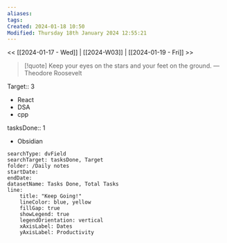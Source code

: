 ```yaml
---
aliases: 
tags: 
Created: 2024-01-18 10:50
Modified: Thursday 18th January 2024 12:55:21
---
```


<< [[2024-01-17 - Wed]] | [[2024-W03]] | [[2024-01-19 - Fri]] >>

> [!quote] Keep your eyes on the stars and your feet on the ground.
> — Theodore Roosevelt


Target::  3
- React
- DSA
- cpp

tasksDone:: 1
- Obsidian


```tracker
searchType: dvField
searchTarget: tasksDone, Target
folder: /Daily notes 
startDate:
endDate:
datasetName: Tasks Done, Total Tasks
line:
    title: "Keep Going!"
    lineColor: blue, yellow
    fillGap: true
    showLegend: true
    legendOrientation: vertical
    xAxisLabel: Dates
    yAxisLabel: Productivity
```